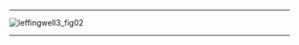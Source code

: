 ----------------

![leffingwell3_fig02](https://ptgmedia.pearsoncmg.com/imprint_downloads/informit/IMAGES/leffingwell3_fig02.jpg)

-----------
